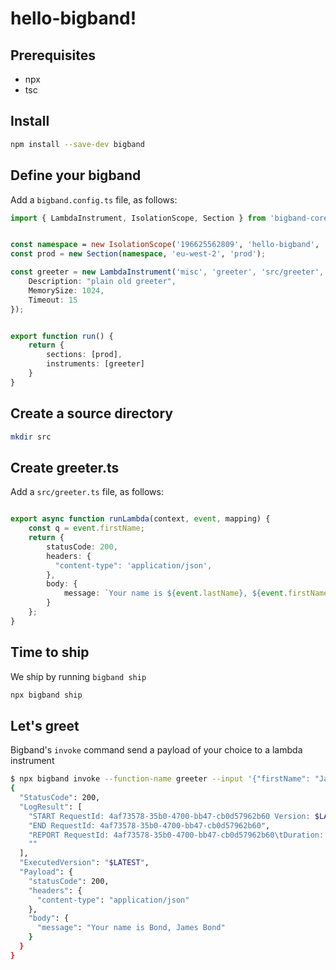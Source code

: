 # hello-bigband!



## Prerequisites

- npx
- tsc


## Install

```bash
npm install --save-dev bigband
```

## Define your bigband
Add a `bigband.config.ts` file, as follows:

```typescript
import { LambdaInstrument, IsolationScope, Section } from 'bigband-core/lib/index';


const namespace = new IsolationScope('196625562809', 'hello-bigband', 'bigband-example', 'hello-bigband-root', 'imaman');
const prod = new Section(namespace, 'eu-west-2', 'prod');

const greeter = new LambdaInstrument('misc', 'greeter', 'src/greeter', {
    Description: "plain old greeter",
    MemorySize: 1024,
    Timeout: 15   
});


export function run() {
    return {
        sections: [prod],
        instruments: [greeter]
    }
}
```


## Create a source directory
```bash
mkdir src
```

## Create greeter.ts
Add a `src/greeter.ts` file, as follows:

```typescript

export async function runLambda(context, event, mapping) {
    const q = event.firstName;
    return {
        statusCode: 200,
        headers: { 
          "content-type": 'application/json', 
        },
        body: {
            message: `Your name is ${event.lastName}, ${event.firstName} ${event.lastName}`
        }
    };
}
```


## Time to ship
We ship by running `bigband ship`

```bash
npx bigband ship
```


## Let's greet
Bigband's `invoke` command send a payload of your choice to a lambda instrument


```bash
$ npx bigband invoke --function-name greeter --input '{"firstName": "James", "lastName": "Bond"}'
{
  "StatusCode": 200,
  "LogResult": [
    "START RequestId: 4af73578-35b0-4700-bb47-cb0d57962b60 Version: $LATEST",
    "END RequestId: 4af73578-35b0-4700-bb47-cb0d57962b60",
    "REPORT RequestId: 4af73578-35b0-4700-bb47-cb0d57962b60\tDuration: 0.43 ms\tBilled Duration: 100 ms \tMemory Size: 1024 MB\tMax Memory Used: 57 MB\t",
    ""
  ],
  "ExecutedVersion": "$LATEST",
  "Payload": {
    "statusCode": 200,
    "headers": {
      "content-type": "application/json"
    },
    "body": {
      "message": "Your name is Bond, James Bond"
    }
  }
}
```


